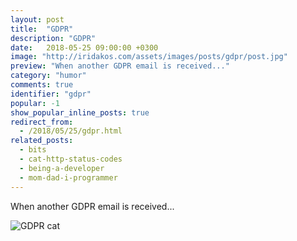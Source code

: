 ```yaml
---
layout: post
title:  "GDPR"
description: "GDPR"
date:   2018-05-25 09:00:00 +0300
image: "http://iridakos.com/assets/images/posts/gdpr/post.jpg"
preview: "When another GDPR email is received..."
category: "humor"
comments: true
identifier: "gdpr"
popular: -1
show_popular_inline_posts: true
redirect_from:
  - /2018/05/25/gdpr.html
related_posts:
  - bits
  - cat-http-status-codes
  - being-a-developer
  - mom-dad-i-programmer
---
```


When another GDPR email is received...

![GDPR cat]({{site.url}}/assets/images/posts/gdpr/post.jpg)
